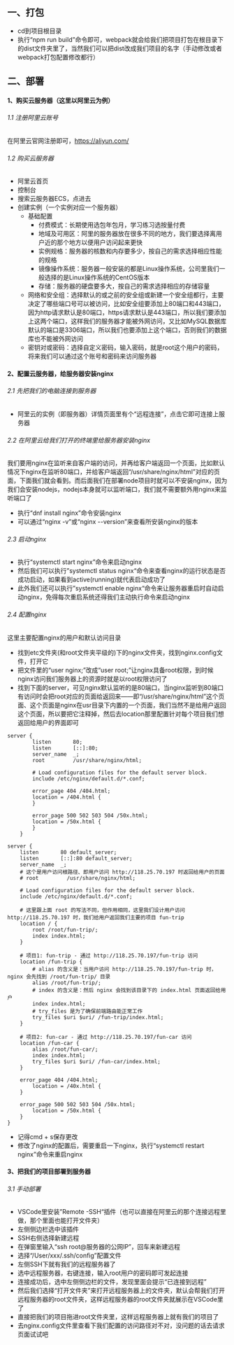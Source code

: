 ## 一、打包
* cd到项目根目录
* 执行“npm run build”命令即可，webpack就会给我们把项目打包在根目录下的dist文件夹里了，当然我们可以把dist改成我们项目的名字（手动修改或者webpack打包配置修改都行）

## 二、部署

#### 1、购买云服务器（这里以阿里云为例）

###### 1.1 注册阿里云账号
在阿里云官网注册即可，https://aliyun.com/

###### 1.2 购买云服务器
* 阿里云首页
* 控制台
* 搜索云服务器ECS，点进去
* 创建实例（一个实例对应一个服务器）
  * 基础配置
    * 付费模式：长期使用选包年包月，学习练习选按量付费
    * 地域及可用区：阿里的服务器放在很多不同的地方，我们要选择离用户近的那个地方以便用户访问起来更快
    * 实例规格：服务器的核数和内存要多少，按自己的需求选择相应性能的规格
    * 镜像操作系统：服务器一般安装的都是Linux操作系统，公司里我们一般选择的是Linux操作系统的CentOS版本
    * 存储：服务器的硬盘要多大，按自己的需求选择相应的存储容量
  * 网络和安全组：选择默认的或之前的安全组或新建一个安全组都行，主要决定了哪些端口号可以被访问，比如安全组要添加上80端口和443端口，因为http请求默认是80端口，https请求默认是443端口，所以我们要添加上这两个端口，这样我们的服务器才能被外网访问，又比如MySQL数据库默认的端口是3306端口，所以我们也要添加上这个端口，否则我们的数据库也不能被外网访问
  * 密钥对或密码：选择自定义密码，输入密码，就是root这个用户的密码，将来我们可以通过这个账号和密码来访问服务器
  
#### 2、配置云服务器，给服务器安装nginx

###### 2.1 先把我们的电脑连接到服务器
* 阿里云的实例（即服务器）详情页面里有个“远程连接”，点击它即可连接上服务器

###### 2.2 在阿里云给我们打开的终端里给服务器安装nginx
我们要用nginx在监听来自客户端的访问，并再给客户端返回一个页面，比如默认情况下nginx在监听80端口，并给客户端返回“/usr/share/nginx/html”对应的页面，下面我们就会看到。而后面我们在部署node项目时就可以不安装nginx，因为我们会安装nodejs，nodejs本身就可以监听端口，我们就不需要额外用nginx来监听端口了
* 执行“dnf install nginx”命令安装nginx
* 可以通过“nginx -v”或“nginx --version”来查看所安装nginx的版本

###### 2.3 启动nginx
* 执行“systemctl start nginx”命令来启动nginx
* 然后我们可以执行”systemctl status nginx“命令来查看nginx的运行状态是否成功启动，如果看到active(running)就代表启动成功了
* 此外我们还可以执行”systemctl enable nginx“命令来让服务器重启时自动启动nginx，免得每次重启系统还得我们主动执行命令来启动nginx

###### 2.4 配置nginx
这里主要配置nginx的用户和默认访问目录
* 找到etc文件夹(和root文件夹平级的)下的nginx文件夹，找到nginx.config文件，打开它
* 把文件里的“user nginx;”改成“user root;”让nginx具备root权限，到时候nginx访问我们服务器上的资源时就是以root权限访问了
* 找到下面的server，可见nginx默认监听的是80端口，当nginx监听到80端口有访问时会把root对应的页面给返回来——即“/usr/share/nginx/html”这个页面、这个页面是nginx在usr目录下内置的一个页面，我们当然不是给用户返回这个页面，所以要把它注释掉，然后去location那里配置针对每个项目我们想返回给用户的界面即可
```默认配置
server {
        listen       80;
        listen       [::]:80;
        server_name  _;
        root         /usr/share/nginx/html;

        # Load configuration files for the default server block.
        include /etc/nginx/default.d/*.conf;

        error_page 404 /404.html;
        location = /404.html {
        }

        error_page 500 502 503 504 /50x.html;
        location = /50x.html {
        }
    }
```
```修改后的配置
server {
    listen       80 default_server;
    listen       [::]:80 default_server;
    server_name  _;
    # 这个是用户访问根路径、即用户访问 http://118.25.70.197 时返回给用户的页面
    # root         /usr/share/nginx/html;

    # Load configuration files for the default server block.
    include /etc/nginx/default.d/*.conf;

    # 这里跟上面 root 的写法不同，但作用相同，这里我们设计用户访问 http://118.25.70.197 时，我们给用户返回我们主要的项目 fun-trip
    location / {
        root /root/fun-trip/;
        index index.html;
    }

    # 项目1: fun-trip - 通过 http://118.25.70.197/fun-trip 访问
    location /fun-trip {
        # alias 的含义是：当用户访问 http://118.25.70.197/fun-trip 时，nginx 会先找到 /root/fun-trip/ 目录
        alias /root/fun-trip/;
        # index 的含义是：然后 nginx 会找到该目录下的 index.html 页面返回给用户
        index index.html;
        # try_files 是为了确保前端路由能正常工作
        try_files $uri $uri/ /fun-trip/index.html;
    }

    # 项目2: fun-car - 通过 http://118.25.70.197/fun-car 访问
    location /fun-car {
        alias /root/fun-car/;
        index index.html;
        try_files $uri $uri/ /fun-car/index.html;
    }

    error_page 404 /404.html;
        location = /40x.html {
    }

    error_page 500 502 503 504 /50x.html;
        location = /50x.html {
    }
}
```
* 记得cmd + s保存更改
* 修改了nginx的配置后，需要重启一下nginx，执行“systemctl restart nginx”命令来重启nginx


#### 3、把我们的项目部署到服务器

###### 3.1 手动部署
* VSCode里安装”Remote -SSH“插件（也可以直接在阿里云的那个连接远程里做，那个里面也能打开文件夹）
* 左侧侧边栏选中该插件
* SSH右侧选择新建远程
* 在弹窗里输入“ssh root@服务器的公网IP”，回车来新建远程
* 选择“/User/xxx/.ssh/config”配置文件
* 左侧SSH下就有我们的远程服务器了
* 选中远程服务器，右键连接，输入root用户的密码即可发起连接
* 连接成功后，选中左侧侧边栏的文件，发现里面会提示“已连接到远程”
* 然后我们选择“打开文件夹”来打开远程服务器上的文件夹，默认会帮我们打开远程服务器的root文件夹，这样远程服务器的root文件夹就展示在VSCode里了
* 直接把我们的项目拖进root文件夹里，这样远程服务器上就有我们的项目了
* 去nginx.config文件里查看下我们配置的访问路径对不对，没问题的话去请求页面试试吧
